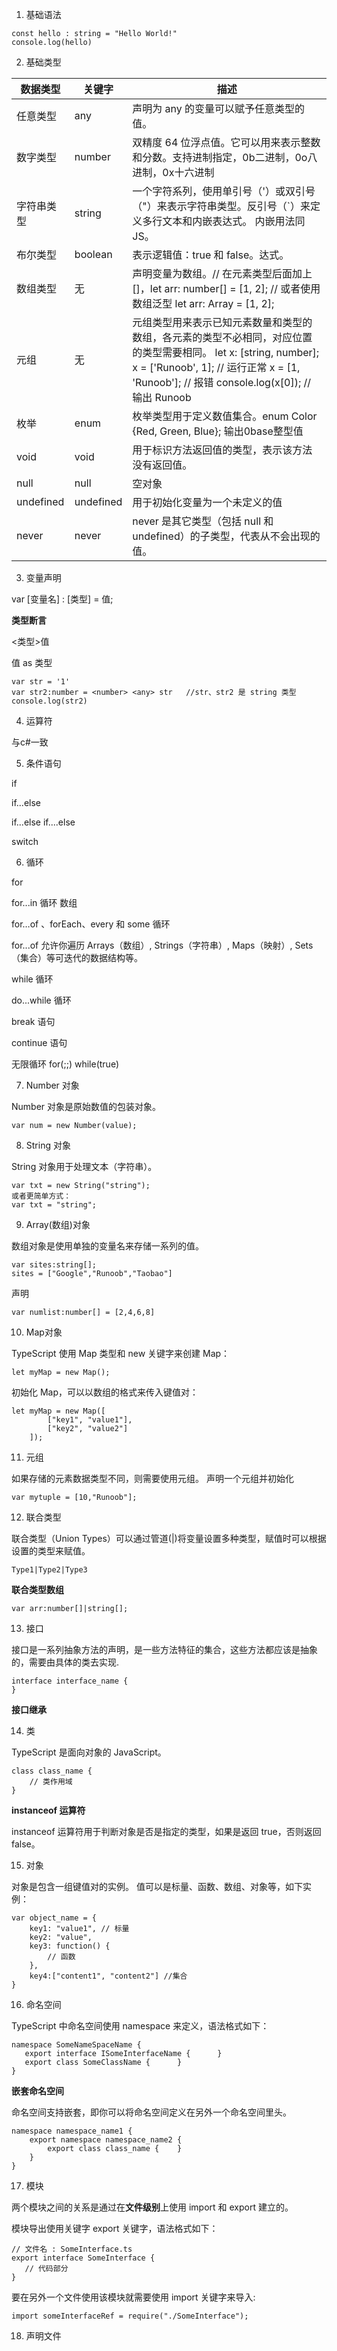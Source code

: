 1. 基础语法

```
const hello : string = "Hello World!"
console.log(hello)
```

2. 基础类型

| 数据类型 | 关键字 | 	描述 |
| ----------- | ----------- | ----------- |
| 任意类型 | 	any | 	声明为 any 的变量可以赋予任意类型的值。
| 数字类型 | number | 	双精度 64 位浮点值。它可以用来表示整数和分数。支持进制指定，0b二进制，0o八进制，0x十六进制
| 字符串类型 | string | 一个字符系列，使用单引号（'）或双引号（"）来表示字符串类型。反引号（`）来定义多行文本和内嵌表达式。 内嵌用法同JS。
| 布尔类型 | boolean | 	表示逻辑值：true 和 false。达式。
| 数组类型 | 无 | 	声明变量为数组。// 在元素类型后面加上[]，let arr: number[] = [1, 2];   // 或者使用数组泛型  let arr: Array<number> = [1, 2];
| 元组 | 无 | 	元组类型用来表示已知元素数量和类型的数组，各元素的类型不必相同，对应位置的类型需要相同。 let x: [string, number];   x = ['Runoob', 1];    // 运行正常   x = [1, 'Runoob'];    // 报错   console.log(x[0]);    // 输出 Runoob
| 枚举 | enum | 枚举类型用于定义数值集合。enum Color {Red, Green, Blue}; 输出0base整型值
| void | void | 	用于标识方法返回值的类型，表示该方法没有返回值。
| null | null | 	空对象
| undefined | undefined | 	用于初始化变量为一个未定义的值
| never | never | never 是其它类型（包括 null 和 undefined）的子类型，代表从不会出现的值。

3. 变量声明

var [变量名] : [类型] = 值;

**类型断言**

<类型>值

值 as 类型

```
var str = '1' 
var str2:number = <number> <any> str   //str、str2 是 string 类型
console.log(str2)
```

4. 运算符

与c#一致

5. 条件语句

if

if...else

if...else if....else

switch

6. 循环

for 

for...in 循环 数组

 for…of 、forEach、every 和 some 循环

 for...of 允许你遍历 Arrays（数组）, Strings（字符串）, Maps（映射）, Sets（集合）等可迭代的数据结构等。

 while 循环

 do...while 循环

 break 语句

 continue 语句

 无限循环
 for(;;)
 while(true) 


7.  Number 对象

Number 对象是原始数值的包装对象。

```
var num = new Number(value);
```

8. String 对象

String 对象用于处理文本（字符串）。

```
var txt = new String("string");
或者更简单方式：
var txt = "string";
```

9. Array(数组)对象

数组对象是使用单独的变量名来存储一系列的值。
```
var sites:string[]; 
sites = ["Google","Runoob","Taobao"]
```

声明
```
var numlist:number[] = [2,4,6,8]
```

10. Map对象

TypeScript 使用 Map 类型和 new 关键字来创建 Map：

```
let myMap = new Map();
```

初始化 Map，可以以数组的格式来传入键值对：

```
let myMap = new Map([
        ["key1", "value1"],
        ["key2", "value2"]
    ]); 
```

11. 元组


如果存储的元素数据类型不同，则需要使用元组。
声明一个元组并初始化

```
var mytuple = [10,"Runoob"];
```

12. 联合类型

联合类型（Union Types）可以通过管道(|)将变量设置多种类型，赋值时可以根据设置的类型来赋值。

```
Type1|Type2|Type3 
```

**联合类型数组**
```
var arr:number[]|string[]; 
```

13. 接口

接口是一系列抽象方法的声明，是一些方法特征的集合，这些方法都应该是抽象的，需要由具体的类去实现.

```
interface interface_name { 
}
```

**接口继承**

14. 类

TypeScript 是面向对象的 JavaScript。

```
class class_name { 
    // 类作用域
}
```

**instanceof 运算符**

instanceof 运算符用于判断对象是否是指定的类型，如果是返回 true，否则返回 false。

15. 对象

对象是包含一组键值对的实例。  值可以是标量、函数、数组、对象等，如下实例：

```
var object_name = { 
    key1: "value1", // 标量
    key2: "value",  
    key3: function() {
        // 函数
    }, 
    key4:["content1", "content2"] //集合
}
```

16. 命名空间

TypeScript 中命名空间使用 namespace 来定义，语法格式如下：
```
namespace SomeNameSpaceName { 
   export interface ISomeInterfaceName {      }  
   export class SomeClassName {      }  
}
```

**嵌套命名空间**

命名空间支持嵌套，即你可以将命名空间定义在另外一个命名空间里头。

```
namespace namespace_name1 { 
    export namespace namespace_name2 {
        export class class_name {    } 
    } 
}
```

17. 模块

两个模块之间的关系是通过在**文件级别**上使用 import 和 export 建立的。

模块导出使用关键字 export 关键字，语法格式如下：

```
// 文件名 : SomeInterface.ts 
export interface SomeInterface { 
   // 代码部分
}
```
要在另外一个文件使用该模块就需要使用 import 关键字来导入:
```
import someInterfaceRef = require("./SomeInterface");
```
18. 声明文件

